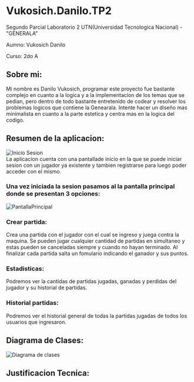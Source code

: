 # Vukosich.Danilo.TP2

Segundo Parcial Laboratorio 2 UTN(Universidad Tecnologica Nacional) - "GENERALA"

Aumno: Vukosich Danilo 

Curso: 2do A 

## Sobre mi:
Mi nombre es Danilo Vukosich, programar este proyecto fue bastante complejo en cuanto a la logica y a la implementacion de los temas que se pedian, pero dentro de todo bastante entretenido de codear y resolver los problemas logicos que contiene la Genearala. Intente hacer un diseño mas minimalista en cuanto a la parte estetica y centra mas en la logica del codigo.

## Resumen de la aplicacion:


  ![Inicio Sesion](https://github.com/danilovukosich/Vukosich.Danilo.TP2/assets/86834937/b8e98600-5661-4a11-9bda-3463cc6676d8)  
  La aplicacion cuenta con una pantallade inicio en la que se puede iniciar sesion con un jugador ya existente y tambien registrarse para luego poder acceder con el mismo.


  ### Una vez iniciada la sesion pasamos al la pantalla principal donde se presentan 3 opciones:

  ![PantallaPrincipal](https://github.com/danilovukosich/Vukosich.Danilo.TP2/assets/86834937/f9dde5a0-16d4-4141-bbfb-e88a278b67a3)


  ### Crear partida: 
  Crea una partida con el jugador con el cual se ingreso y juega contra la maquina. Se pueden jugar cualquier cantidad de partidas en simultaneo y estas pueden se canceladas siempre y cuando no hayan terminado. Al finalizar cada partida salta un fomulario indicando el ganador y sus puntos.

  ### Estadisticas: 
  Podremos ver la cantidas de partidas jugadas, ganadas y perdidas del jugador y su historial de partidas.

  ### Historial partidas: 
  Podremos ver el historial general de todas la partidas jugadas de todos los usuarios que ingresaron.

## Diagrama de Clases:

![Diagrama de clases](https://github.com/danilovukosich/Vukosich.Danilo.TP2/assets/86834937/60ef4b1e-5c18-46b8-87ba-c3002cfdbafd)

## Justificacion Tecnica:





